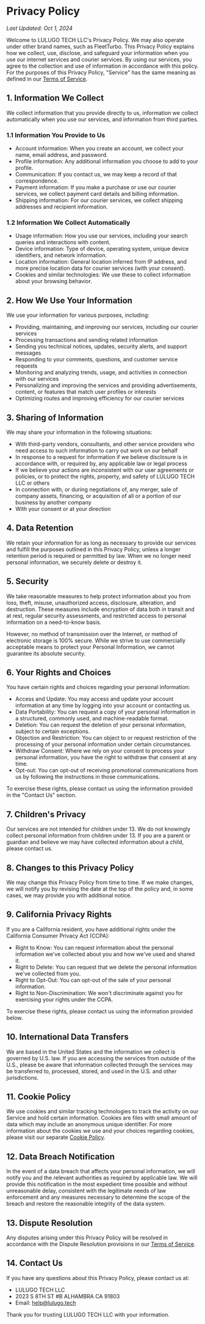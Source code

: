 # Privacy Policy

*Last Updated: Oct 1, 2024*

Welcome to LULUGO TECH LLC's Privacy Policy. We may also operate under other brand names, such as FleetTurbo. This Privacy Policy explains how we collect, use, disclose, and safeguard your information when you use our internet services and courier services. By using our services, you agree to the collection and use of information in accordance with this policy. For the purposes of this Privacy Policy, "Service" has the same meaning as defined in our [Terms of Service](link-to-terms-of-service).

## 1. Information We Collect

We collect information that you provide directly to us, information we collect automatically when you use our services, and information from third parties.

### 1.1 Information You Provide to Us

- Account information: When you create an account, we collect your name, email address, and password.
- Profile information: Any additional information you choose to add to your profile.
- Communication: If you contact us, we may keep a record of that correspondence.
- Payment information: If you make a purchase or use our courier services, we collect payment card details and billing information.
- Shipping information: For our courier services, we collect shipping addresses and recipient information.

### 1.2 Information We Collect Automatically

- Usage information: How you use our services, including your search queries and interactions with content.
- Device information: Type of device, operating system, unique device identifiers, and network information.
- Location information: General location inferred from IP address, and more precise location data for courier services (with your consent).
- Cookies and similar technologies: We use these to collect information about your browsing behavior.

## 2. How We Use Your Information

We use your information for various purposes, including:

- Providing, maintaining, and improving our services, including our courier services
- Processing transactions and sending related information
- Sending you technical notices, updates, security alerts, and support messages
- Responding to your comments, questions, and customer service requests
- Monitoring and analyzing trends, usage, and activities in connection with our services
- Personalizing and improving the services and providing advertisements, content, or features that match user profiles or interests
- Optimizing routes and improving efficiency for our courier services

## 3. Sharing of Information

We may share your information in the following situations:

- With third-party vendors, consultants, and other service providers who need access to such information to carry out work on our behalf
- In response to a request for information if we believe disclosure is in accordance with, or required by, any applicable law or legal process
- If we believe your actions are inconsistent with our user agreements or policies, or to protect the rights, property, and safety of LULUGO TECH LLC or others
- In connection with, or during negotiations of, any merger, sale of company assets, financing, or acquisition of all or a portion of our business by another company
- With your consent or at your direction

## 4. Data Retention

We retain your information for as long as necessary to provide our services and fulfill the purposes outlined in this Privacy Policy, unless a longer retention period is required or permitted by law. When we no longer need personal information, we securely delete or destroy it.

## 5. Security

We take reasonable measures to help protect information about you from loss, theft, misuse, unauthorized access, disclosure, alteration, and destruction. These measures include encryption of data both in transit and at rest, regular security assessments, and restricted access to personal information on a need-to-know basis.

However, no method of transmission over the Internet, or method of electronic storage is 100% secure. While we strive to use commercially acceptable means to protect your Personal Information, we cannot guarantee its absolute security.

## 6. Your Rights and Choices

You have certain rights and choices regarding your personal information:

- Access and Update: You may access and update your account information at any time by logging into your account or contacting us.
- Data Portability: You can request a copy of your personal information in a structured, commonly used, and machine-readable format.
- Deletion: You can request the deletion of your personal information, subject to certain exceptions.
- Objection and Restriction: You can object to or request restriction of the processing of your personal information under certain circumstances.
- Withdraw Consent: Where we rely on your consent to process your personal information, you have the right to withdraw that consent at any time.
- Opt-out: You can opt-out of receiving promotional communications from us by following the instructions in those communications.

To exercise these rights, please contact us using the information provided in the "Contact Us" section.

## 7. Children's Privacy

Our services are not intended for children under 13. We do not knowingly collect personal information from children under 13. If you are a parent or guardian and believe we may have collected information about a child, please contact us.

## 8. Changes to this Privacy Policy

We may change this Privacy Policy from time to time. If we make changes, we will notify you by revising the date at the top of the policy and, in some cases, we may provide you with additional notice.

## 9. California Privacy Rights

If you are a California resident, you have additional rights under the California Consumer Privacy Act (CCPA):

- Right to Know: You can request information about the personal information we've collected about you and how we've used and shared it.
- Right to Delete: You can request that we delete the personal information we've collected from you.
- Right to Opt-Out: You can opt-out of the sale of your personal information.
- Right to Non-Discrimination: We won't discriminate against you for exercising your rights under the CCPA.

To exercise these rights, please contact us using the information provided below.

## 10. International Data Transfers

We are based in the United States and the information we collect is governed by U.S. law. If you are accessing the services from outside of the U.S., please be aware that information collected through the services may be transferred to, processed, stored, and used in the U.S. and other jurisdictions.

## 11. Cookie Policy

We use cookies and similar tracking technologies to track the activity on our Service and hold certain information. Cookies are files with small amount of data which may include an anonymous unique identifier. For more information about the cookies we use and your choices regarding cookies, please visit our separate [Cookie Policy](link-to-cookie-policy).

## 12. Data Breach Notification

In the event of a data breach that affects your personal information, we will notify you and the relevant authorities as required by applicable law. We will provide this notification in the most expedient time possible and without unreasonable delay, consistent with the legitimate needs of law enforcement and any measures necessary to determine the scope of the breach and restore the reasonable integrity of the data system.

## 13. Dispute Resolution

Any disputes arising under this Privacy Policy will be resolved in accordance with the Dispute Resolution provisions in our [Terms of Service](link-to-terms-of-service).

## 14. Contact Us

If you have any questions about this Privacy Policy, please contact us at:

* LULUGO TECH LLC    
* 2023 S 8TH ST #B ALHAMBRA CA 91803   
* Email: help@lulugo.tech

Thank you for trusting LULUGO TECH LLC with your information.
